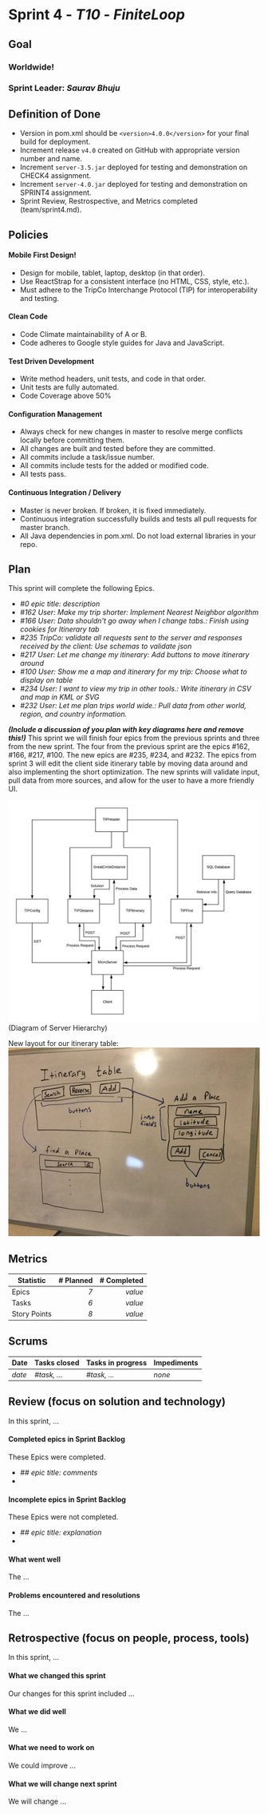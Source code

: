 # Sprint 4 - *T10* - *FiniteLoop*

## Goal

### Worldwide!
### Sprint Leader: *Saurav Bhuju*

## Definition of Done

* Version in pom.xml should be `<version>4.0.0</version>` for your final build for deployment.
* Increment release `v4.0` created on GitHub with appropriate version number and name.
* Increment `server-3.5.jar` deployed for testing and demonstration on CHECK4 assignment.
* Increment `server-4.0.jar` deployed for testing and demonstration on SPRINT4 assignment.
* Sprint Review, Restrospective, and Metrics completed (team/sprint4.md).


## Policies

#### Mobile First Design!
* Design for mobile, tablet, laptop, desktop (in that order).
* Use ReactStrap for a consistent interface (no HTML, CSS, style, etc.).
* Must adhere to the TripCo Interchange Protocol (TIP) for interoperability and testing.
#### Clean Code
* Code Climate maintainability of A or B.
* Code adheres to Google style guides for Java and JavaScript.
#### Test Driven Development
* Write method headers, unit tests, and code in that order.
* Unit tests are fully automated.
* Code Coverage above 50%
#### Configuration Management
* Always check for new changes in master to resolve merge conflicts locally before committing them.
* All changes are built and tested before they are committed.
* All commits include a task/issue number.
* All commits include tests for the added or modified code.
* All tests pass.
#### Continuous Integration / Delivery
* Master is never broken.  If broken, it is fixed immediately.
* Continuous integration successfully builds and tests all pull requests for master branch.
* All Java dependencies in pom.xml.  Do not load external libraries in your repo.


## Plan

This sprint will complete the following Epics.

* *#0 epic title: description*
* *#162 User: Make my trip shorter: Implement Nearest Neighbor algorithm*
* *#166 User: Data shouldn't go away when I change tabs.: Finish using cookies for Itinerary tab*
* *#235 TripCo: validate all requests sent to the server and responses received by the client: Use schemas to validate json*
* *#217 User: Let me change my itinerary: Add buttons to move itinerary around*
* *#100 User: Show me a map and itinerary for my trip: Choose what to display on table*
* *#234 User: I want to view my trip in other tools.: Write itinerary in CSV and map in KML or SVG*
* *#232 User: Let me plan trips world wide.: Pull data from other world, region, and country information.*

***(Include a discussion of you plan with key diagrams here and remove this!)***
This sprint we will finish four epics from the previous sprints and three from the new sprint. The four from the previous
sprint are the epics #162, #166, #217, #100. The new epics are #235, #234, and #232. The epics from sprint 3
will edit the client side itinerary table by moving data around and also implementing the short optimization.
The new sprints will validate input, pull data from more sources, and allow for the user to have a more 
friendly UI. 

![](images/ServerDiagram.jpeg)(Diagram of Server Hierarchy)

New layout for our itinerary table:
![](images/newItineraryTableLayout.jpeg)

## Metrics

| Statistic | # Planned | # Completed |
| --- | ---: | ---: |
| Epics | *7* | *value* |
| Tasks |  *6*   | *value* |
| Story Points |  *8*  | *value* |


## Scrums

| Date | Tasks closed  | Tasks in progress | Impediments |
| :--- | :--- | :--- | :--- |
| *date* | *#task, ...* | *#task, ...* | *none* |


## Review (focus on solution and technology)

In this sprint, ...

#### Completed epics in Sprint Backlog

These Epics were completed.

* *## epic title: comments*
*

#### Incomplete epics in Sprint Backlog

These Epics were not completed.

* *## epic title: explanation*
*

#### What went well

The ...


#### Problems encountered and resolutions

The ...


## Retrospective (focus on people, process, tools)

In this sprint, ...

#### What we changed this sprint

Our changes for this sprint included ...

#### What we did well

We ...

#### What we need to work on

We could improve ...

#### What we will change next sprint

We will change ...
